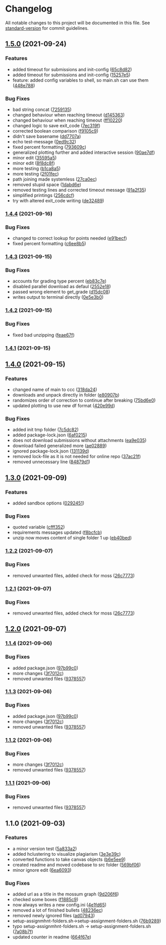 # Changelog

All notable changes to this project will be documented in this file. See [standard-version](https://github.com/conventional-changelog/standard-version) for commit guidelines.

## [1.5.0](https://github.com/jakob1379/Canvas-Code-Correction/compare/v1.4.4...v1.5.0) (2021-09-24)


### Features

* added timeout for submissions and init-config ([65c8d82](https://github.com/jakob1379/Canvas-Code-Correction/commits/65c8d82ad3e0ae684d303cc6c3ce5da3ca0b13c5))
* added timeout for submissions and init-config ([15257e5](https://github.com/jakob1379/Canvas-Code-Correction/commits/15257e5b73d7bdfe10489fab05f60a29f25f44d7))
* feature: added config variables to shell, so main.sh can use them ([448e788](https://github.com/jakob1379/Canvas-Code-Correction/commits/448e78899d304fb432bad06cba3649b42fbd4fd9))


### Bug Fixes

* bad string concat ([7259135](https://github.com/jakob1379/Canvas-Code-Correction/commits/7259135e76df84823c7b0c44cfccbaab0c204165))
* changed behaviour when reaching timeout ([d145363](https://github.com/jakob1379/Canvas-Code-Correction/commits/d1453637865bb4cfea9beac2acca7b4dca896972))
* changed behaviour when reaching timeout ([ff10220](https://github.com/jakob1379/Canvas-Code-Correction/commits/ff102204d6a2dcfd9a0eab088f7c6c7f0a4a2b82))
* changed logic to save exit_code ([7ec319f](https://github.com/jakob1379/Canvas-Code-Correction/commits/7ec319ff4ba33140ab6ac044b6ef0f4ddd6aea6c))
* corrected boolean comparison ([f9105c9](https://github.com/jakob1379/Canvas-Code-Correction/commits/f9105c9d90be9b6164e358197c7dd52901c49efe))
* didn't save basename ([dd7707a](https://github.com/jakob1379/Canvas-Code-Correction/commits/dd7707a15215487ed54302b24a03d40f475cb8f5))
* echo test-message ([0ed9c32](https://github.com/jakob1379/Canvas-Code-Correction/commits/0ed9c3299650365db61cfc393475c2a4fa80b17a))
* fixed percent formatting ([793609c](https://github.com/jakob1379/Canvas-Code-Correction/commits/793609c4ec493099d1726fd7c6240f8051b8d3d1))
* generalized plotting further and added interactive session ([90ae7df](https://github.com/jakob1379/Canvas-Code-Correction/commits/90ae7dfbe9c2a4199551c28c16db2dc8c70da017))
* minor edit ([35595a5](https://github.com/jakob1379/Canvas-Code-Correction/commits/35595a5f898a86a39eac814576d37026e0b680c7))
* minor edit ([8f8dc8f](https://github.com/jakob1379/Canvas-Code-Correction/commits/8f8dc8f8e4ee723adcdb8d883520a201a43eef4d))
* more testing ([b1ca8a5](https://github.com/jakob1379/Canvas-Code-Correction/commits/b1ca8a5b106ecc5e9049f4ec662e743a55e74923))
* more testing ([2f01fec](https://github.com/jakob1379/Canvas-Code-Correction/commits/2f01fec6756513259773d7be63c7da259a205b86))
* path joining made systemless ([27ca0ec](https://github.com/jakob1379/Canvas-Code-Correction/commits/27ca0eccb1fb3d9464c0e218e32f3935bb0fbdf7))
* removed stupid space ([1dabd6e](https://github.com/jakob1379/Canvas-Code-Correction/commits/1dabd6ecc54f5fe0329d49929401115fe4a0132c))
* removed testing lines and corrected timeout message ([91a2f35](https://github.com/jakob1379/Canvas-Code-Correction/commits/91a2f3561c47004bd30f0c4dbddfd1b1da65f838))
* simplified printings ([256cdcf](https://github.com/jakob1379/Canvas-Code-Correction/commits/256cdcf4fcf454f9b105d2a9b989d572f1996d17))
* try with altered exit_code writing ([de32489](https://github.com/jakob1379/Canvas-Code-Correction/commits/de32489549a67d861130c3753da79bf842d6e587))

### [1.4.4](https://github.com/jakob1379/Canvas-Code-Correction/compare/v1.4.3...v1.4.4) (2021-09-16)


### Bug Fixes

* changed to correct lookup for points needed ([e91becf](https://github.com/jakob1379/Canvas-Code-Correction/commits/e91becf916affb6af4df9d4fc9f5e91baaa30db3))
* fixed percent formatting ([c6ee8b5](https://github.com/jakob1379/Canvas-Code-Correction/commits/c6ee8b552938d537efe01281b50c06ba217e49c4))

### [1.4.3](https://github.com/jakob1379/Canvas-Code-Correction/compare/v1.4.2...v1.4.3) (2021-09-15)


### Bug Fixes

* accounts for grading type percent ([eb83c7e](https://github.com/jakob1379/Canvas-Code-Correction/commits/eb83c7e0372767ff695e999998c67a0975e4a721))
* disabled parallel download as defaul ([2552e18](https://github.com/jakob1379/Canvas-Code-Correction/commits/2552e187668240ae23c6247a101f075b0096b576))
* passed wrong element to get_grade ([d15dc08](https://github.com/jakob1379/Canvas-Code-Correction/commits/d15dc08bd2d4fa96c404ffc924f67423b9cb12e3))
* writes output to terminal directly ([0e5e3b0](https://github.com/jakob1379/Canvas-Code-Correction/commits/0e5e3b030720c3535ad7bb9fafbd998d86485b05))

### [1.4.2](https://github.com/jakob1379/Canvas-Code-Correction/compare/v1.4.0...v1.4.2) (2021-09-15)


### Bug Fixes

* fixed bad unzipping ([feae67f](https://github.com/jakob1379/Canvas-Code-Correction/commits/feae67f94ab020af900e686591ee6d2d83120e99))

### [1.4.1](https://github.com/jakob1379/Canvas-Code-Correction/compare/v1.4.0...v1.4.1) (2021-09-15)

## [1.4.0](https://github.com/jakob1379/Canvas-Code-Correction/compare/v1.3.0...v1.4.0) (2021-09-15)


### Features

* changed name of main to ccc ([318da24](https://github.com/jakob1379/Canvas-Code-Correction/commits/318da244734bbd2917f09a59247f01d67f4dec1a))
* downloads and unpack directly in folder ([e80907b](https://github.com/jakob1379/Canvas-Code-Correction/commits/e80907be0550fb05a47c4339db5236222ca483fa))
* randomizes order of correction to continue after breaking ([75bd6e0](https://github.com/jakob1379/Canvas-Code-Correction/commits/75bd6e0fe66ba05339553a7d7837dc7f8d202aff))
* updated plotting to use new df format ([420e99d](https://github.com/jakob1379/Canvas-Code-Correction/commits/420e99d79b00c23919277287b86cc179cab2b5f2))


### Bug Fixes

* added init tmp folder ([7c5dc82](https://github.com/jakob1379/Canvas-Code-Correction/commits/7c5dc82112341baab9e145428bf83beb73dc27fa))
* added package-lock.json ([6af0215](https://github.com/jakob1379/Canvas-Code-Correction/commits/6af02154384fee9327b17c46fd901b9b18bf36dd))
* does not download submissions without attachments ([ea9e035](https://github.com/jakob1379/Canvas-Code-Correction/commits/ea9e035d34a095de46c8ff7bfe62b910e5def3fd))
* download failed generalized more ([ae02889](https://github.com/jakob1379/Canvas-Code-Correction/commits/ae02889f900c269efdf1a78365fb7df9f452fe36))
* ignored package-lock.json ([131139d](https://github.com/jakob1379/Canvas-Code-Correction/commits/131139dcf1196aed8b8986e83615265688479e85))
* removed lock-file as it is not needed for online repo ([37ac21f](https://github.com/jakob1379/Canvas-Code-Correction/commits/37ac21f3f3654aef91e9aafe36162ee43c68f22d))
* removed unnecessary line ([84879d1](https://github.com/jakob1379/Canvas-Code-Correction/commits/84879d1e9981424e8e74faa300af06545ee1598e))

## [1.3.0](https://github.com/jakob1379/Canvas-Code-Correction/compare/v1.2.2...v1.3.0) (2021-09-09)


### Features

* added sandbox options ([0292451](https://github.com/jakob1379/Canvas-Code-Correction/commits/029245139e6750433c4b0cb8fc35fe347d5aea32))


### Bug Fixes

* quoted variable ([cfff352](https://github.com/jakob1379/Canvas-Code-Correction/commits/cfff35221a61da3ef118651499d6768a9fc7ea0f))
* requirements messages updated ([f8bcfcb](https://github.com/jakob1379/Canvas-Code-Correction/commits/f8bcfcbc1224ab3fbe32688194b4fd12c39b5663))
* unzip now moves content of single folder 1 up ([eb40bed](https://github.com/jakob1379/Canvas-Code-Correction/commits/eb40bed20fac0d459d9438becea1bcb90ffd7b8a))

### [1.2.2](https://github.com/jakob1379/Canvas-Code-Correction/compare/v1.2.0...v1.2.2) (2021-09-07)


### Bug Fixes

* removed unwanted files, added check for moss ([26c7773](https://github.com/jakob1379/Canvas-Code-Correction/commits/26c777383c7b1173c31634569fb25cff30c3cf57))

### [1.2.1](https://github.com/jakob1379/Canvas-Code-Correction/compare/v1.2.0...v1.2.1) (2021-09-07)


### Bug Fixes

* removed unwanted files, added check for moss ([26c7773](https://github.com/jakob1379/Canvas-Code-Correction/commits/26c777383c7b1173c31634569fb25cff30c3cf57))

## [1.2.0](https://github.com/jakob1379/Canvas-Code-Correction/compare/v1.1.4...v1.2.0) (2021-09-07)

### [1.1.4](https://github.com/jakob1379/Canvas-Code-Correction/compare/v1.1.0...v1.1.4) (2021-09-06)


### Bug Fixes

* added package.json ([97b99c0](https://github.com/jakob1379/Canvas-Code-Correction/commits/97b99c031c753b27c464dd00c7aaf07721a2b291))
* more changes ([3f7012c](https://github.com/jakob1379/Canvas-Code-Correction/commits/3f7012c1c8504d3a70f076447e85aa386b6c771a))
* removed unwanted files ([9378557](https://github.com/jakob1379/Canvas-Code-Correction/commits/9378557fb24973ff97c04e161fcd473c6a08ac89))

### [1.1.3](https://github.com/jakob1379/Canvas-Code-Correction/compare/v1.1.0...v1.1.3) (2021-09-06)


### Bug Fixes

* added package.json ([97b99c0](https://github.com/jakob1379/Canvas-Code-Correction/commits/97b99c031c753b27c464dd00c7aaf07721a2b291))
* more changes ([3f7012c](https://github.com/jakob1379/Canvas-Code-Correction/commits/3f7012c1c8504d3a70f076447e85aa386b6c771a))
* removed unwanted files ([9378557](https://github.com/jakob1379/Canvas-Code-Correction/commits/9378557fb24973ff97c04e161fcd473c6a08ac89))

### [1.1.2](https://github.com/jakob1379/Canvas-Code-Correction/compare/v1.1.0...v1.1.2) (2021-09-06)


### Bug Fixes

* more changes ([3f7012c](https://github.com/jakob1379/Canvas-Code-Correction/commits/3f7012c1c8504d3a70f076447e85aa386b6c771a))
* removed unwanted files ([9378557](https://github.com/jakob1379/Canvas-Code-Correction/commits/9378557fb24973ff97c04e161fcd473c6a08ac89))

### [1.1.1](https://github.com/jakob1379/Canvas-Code-Correction/compare/v1.1.0...v1.1.1) (2021-09-06)


### Bug Fixes

* removed unwanted files ([9378557](https://github.com/jakob1379/Canvas-Code-Correction/commits/9378557fb24973ff97c04e161fcd473c6a08ac89))

## 1.1.0 (2021-09-03)


### Features

* a minor version test ([5a833a2](https://github.com/jakob1379/Canvas-Code-Correction/commits/5a833a2a4fa928010b3f21082ade0b89dac3aee6))
* added hclustering to visualize plagiarism ([3e3e39c](https://github.com/jakob1379/Canvas-Code-Correction/commits/3e3e39c1130709d267fb1e649ae8f27902abbb21))
* converted functions to take canvas objects ([b6e5ee9](https://github.com/jakob1379/Canvas-Code-Correction/commits/b6e5ee99370cd4066465c343d24d8bd10a118c58))
* created readme and moved codebase to src folder ([569bf06](https://github.com/jakob1379/Canvas-Code-Correction/commits/569bf066d756e47e2346b4d9b3fdb260765697d5))
* minor ignore edit ([6ea6093](https://github.com/jakob1379/Canvas-Code-Correction/commits/6ea60937177996427001591ecb3dc3dbe2744353))


### Bug Fixes

* added url as a title in the mossum graph ([9d206f6](https://github.com/jakob1379/Canvas-Code-Correction/commits/9d206f6677b21f0aa4179e0a8715f389d7518c28))
* checked some boxes ([f1885c9](https://github.com/jakob1379/Canvas-Code-Correction/commits/f1885c95b1d7b291bae25e5a170564ac42a13746))
* now always writes a new config.ini ([4e1fd65](https://github.com/jakob1379/Canvas-Code-Correction/commits/4e1fd652c563a2d5d2368bd7371ca9f0221fb9d9))
* removed a lot of finished bullets ([48236ec](https://github.com/jakob1379/Canvas-Code-Correction/commits/48236ecdd7ab1d4df18c50819575e2d95c9241c4))
* removed newly ignored files ([ad07943](https://github.com/jakob1379/Canvas-Code-Correction/commits/ad0794383c896d918e3c53df29a7cea747039896))
* setup-assignmhnt-folders.sh->setup-assignment-folders.sh ([76b9289](https://github.com/jakob1379/Canvas-Code-Correction/commits/76b9289ea33df736c53671da338140cb8d5ee525))
* typo setup-assignmhnt-folders.sh -> setup-assignment-folders.sh ([7a08b7f](https://github.com/jakob1379/Canvas-Code-Correction/commits/7a08b7f2a86ea984e4d9e154215a69ca16d90235))
* updated counter in readme ([664f67e](https://github.com/jakob1379/Canvas-Code-Correction/commits/664f67eb7f9dc96021cbdbadd178ca880d3075e8))
